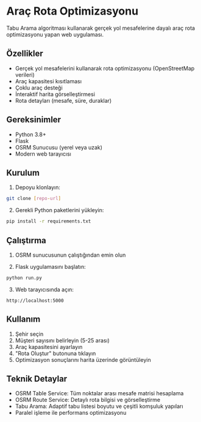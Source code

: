 # Araç Rota Optimizasyonu

Tabu Arama algoritması kullanarak gerçek yol mesafelerine dayalı araç rota optimizasyonu yapan web uygulaması.

## Özellikler

- Gerçek yol mesafelerini kullanarak rota optimizasyonu (OpenStreetMap verileri)
- Araç kapasitesi kısıtlaması
- Çoklu araç desteği
- İnteraktif harita görselleştirmesi
- Rota detayları (mesafe, süre, duraklar)

## Gereksinimler

- Python 3.8+
- Flask
- OSRM Sunucusu (yerel veya uzak)
- Modern web tarayıcısı

## Kurulum

1. Depoyu klonlayın:
```bash
git clone [repo-url]
```

2. Gerekli Python paketlerini yükleyin:
```bash
pip install -r requirements.txt
```

## Çalıştırma

1. OSRM sunucusunun çalıştığından emin olun

2. Flask uygulamasını başlatın:
```bash
python run.py
```

3. Web tarayıcısında açın:
```
http://localhost:5000
```

## Kullanım

1. Şehir seçin
2. Müşteri sayısını belirleyin (5-25 arası)
3. Araç kapasitesini ayarlayın
4. "Rota Oluştur" butonuna tıklayın
5. Optimizasyon sonuçlarını harita üzerinde görüntüleyin

## Teknik Detaylar

- OSRM Table Service: Tüm noktalar arası mesafe matrisi hesaplama
- OSRM Route Service: Detaylı rota bilgisi ve görselleştirme
- Tabu Arama: Adaptif tabu listesi boyutu ve çeşitli komşuluk yapıları
- Paralel işleme ile performans optimizasyonu
